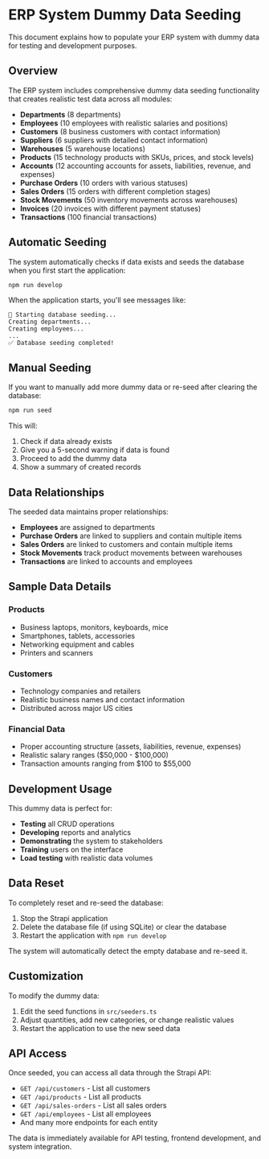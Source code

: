 # ERP System Dummy Data Seeding

This document explains how to populate your ERP system with dummy data for testing and development purposes.

## Overview

The ERP system includes comprehensive dummy data seeding functionality that creates realistic test data across all modules:

- **Departments** (8 departments)
- **Employees** (10 employees with realistic salaries and positions)
- **Customers** (8 business customers with contact information)
- **Suppliers** (6 suppliers with detailed contact information)
- **Warehouses** (5 warehouse locations)
- **Products** (15 technology products with SKUs, prices, and stock levels)
- **Accounts** (12 accounting accounts for assets, liabilities, revenue, and expenses)
- **Purchase Orders** (10 orders with various statuses)
- **Sales Orders** (15 orders with different completion stages)
- **Stock Movements** (50 inventory movements across warehouses)
- **Invoices** (20 invoices with different payment statuses)
- **Transactions** (100 financial transactions)

## Automatic Seeding

The system automatically checks if data exists and seeds the database when you first start the application:

```bash
npm run develop
```

When the application starts, you'll see messages like:
```
🌱 Starting database seeding...
Creating departments...
Creating employees...
...
✅ Database seeding completed!
```

## Manual Seeding

If you want to manually add more dummy data or re-seed after clearing the database:

```bash
npm run seed
```

This will:
1. Check if data already exists
2. Give you a 5-second warning if data is found
3. Proceed to add the dummy data
4. Show a summary of created records

## Data Relationships

The seeded data maintains proper relationships:

- **Employees** are assigned to departments
- **Purchase Orders** are linked to suppliers and contain multiple items
- **Sales Orders** are linked to customers and contain multiple items
- **Stock Movements** track product movements between warehouses
- **Transactions** are linked to accounts and employees

## Sample Data Details

### Products
- Business laptops, monitors, keyboards, mice
- Smartphones, tablets, accessories
- Networking equipment and cables
- Printers and scanners

### Customers
- Technology companies and retailers
- Realistic business names and contact information
- Distributed across major US cities

### Financial Data
- Proper accounting structure (assets, liabilities, revenue, expenses)
- Realistic salary ranges ($50,000 - $100,000)
- Transaction amounts ranging from $100 to $55,000

## Development Usage

This dummy data is perfect for:

- **Testing** all CRUD operations
- **Developing** reports and analytics
- **Demonstrating** the system to stakeholders
- **Training** users on the interface
- **Load testing** with realistic data volumes

## Data Reset

To completely reset and re-seed the database:

1. Stop the Strapi application
2. Delete the database file (if using SQLite) or clear the database
3. Restart the application with `npm run develop`

The system will automatically detect the empty database and re-seed it.

## Customization

To modify the dummy data:

1. Edit the seed functions in `src/seeders.ts`
2. Adjust quantities, add new categories, or change realistic values
3. Restart the application to use the new seed data

## API Access

Once seeded, you can access all data through the Strapi API:

- `GET /api/customers` - List all customers
- `GET /api/products` - List all products  
- `GET /api/sales-orders` - List all sales orders
- `GET /api/employees` - List all employees
- And many more endpoints for each entity

The data is immediately available for API testing, frontend development, and system integration.
